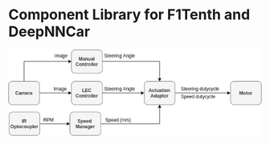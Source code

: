 # Component Library for F1Tenth and DeepNNCar

![Block Diagram](./images/ALC-Example.png "Block Diagram")
